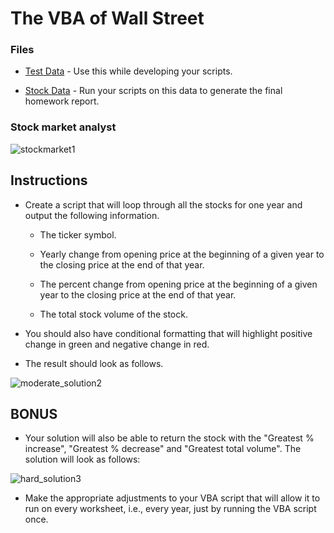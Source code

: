 # The VBA of Wall Street


### Files

* [Test Data](Resources/alphabetical_testing.xlsx) - Use this while developing your scripts.

* [Stock Data](Resources/Multiple_year_stock_data.xlsx) - Run your scripts on this data to generate the final homework report.

### Stock market analyst

![stockmarket1](https://user-images.githubusercontent.com/76985209/114282977-25357200-99fc-11eb-8fa6-11c0394736b1.jpeg)


## Instructions

* Create a script that will loop through all the stocks for one year and output the following information.

  * The ticker symbol.

  * Yearly change from opening price at the beginning of a given year to the closing price at the end of that year.

  * The percent change from opening price at the beginning of a given year to the closing price at the end of that year.

  * The total stock volume of the stock.

* You should also have conditional formatting that will highlight positive change in green and negative change in red.

* The result should look as follows.

![moderate_solution2](https://user-images.githubusercontent.com/76985209/114282981-29fa2600-99fc-11eb-9f8e-89c065d6f901.png)


## BONUS

* Your solution will also be able to return the stock with the "Greatest % increase", "Greatest % decrease" and "Greatest total volume". The solution will look as follows:

![hard_solution3](https://user-images.githubusercontent.com/76985209/114282983-2c5c8000-99fc-11eb-99fb-6a015ac7b981.png)

* Make the appropriate adjustments to your VBA script that will allow it to run on every worksheet, i.e., every year, just by running the VBA script once.


